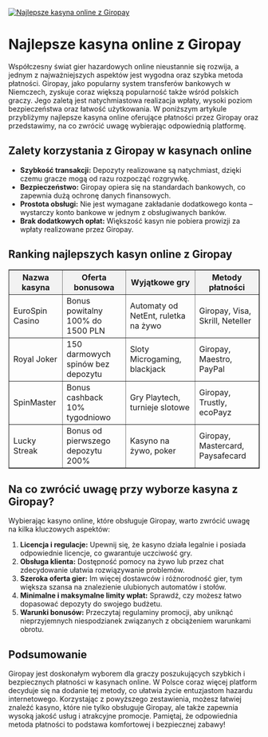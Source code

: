 [![Najlepsze kasyna online z Giropay](https://123-caf.pages.dev/gitsignup.png)](https://vrmoo.ru/Bt82HjjY)

<h1>Najlepsze kasyna online z Giropay</h1> <p>Współczesny świat gier hazardowych online nieustannie się rozwija, a jednym z najważniejszych aspektów jest wygodna oraz szybka metoda płatności. Giropay, jako popularny system transferów bankowych w Niemczech, zyskuje coraz większą popularność także wśród polskich graczy. Jego zaletą jest natychmiastowa realizacja wpłaty, wysoki poziom bezpieczeństwa oraz łatwość użytkowania. W poniższym artykule przybliżymy najlepsze kasyna online oferujące płatności przez Giropay oraz przedstawimy, na co zwrócić uwagę wybierając odpowiednią platformę.</p>  <h2>Zalety korzystania z Giropay w kasynach online</h2> <ul>   <li><strong>Szybkość transakcji:</strong> Depozyty realizowane są natychmiast, dzięki czemu gracze mogą od razu rozpocząć rozgrywkę.</li>   <li><strong>Bezpieczeństwo:</strong> Giropay opiera się na standardach bankowych, co zapewnia dużą ochronę danych finansowych.</li>   <li><strong>Prostota obsługi:</strong> Nie jest wymagane zakładanie dodatkowego konta – wystarczy konto bankowe w jednym z obsługiwanych banków.</li>   <li><strong>Brak dodatkowych opłat:</strong> Większość kasyn nie pobiera prowizji za wpłaty realizowane przez Giropay.</li> </ul>  <h2>Ranking najlepszych kasyn online z Giropay</h2> <table border="1" cellpadding="8" cellspacing="0" style="border-collapse: collapse; width: 100%; max-width: 800px;">   <thead>     <tr style="background-color: #f2f2f2;">       <th>Nazwa kasyna</th>       <th>Oferta bonusowa</th>       <th>Wyjątkowe gry</th>       <th>Metody płatności</th>     </tr>   </thead>   <tbody>     <tr>       <td>EuroSpin Casino</td>       <td>Bonus powitalny 100% do 1500 PLN</td>       <td>Automaty od NetEnt, ruletka na żywo</td>       <td>Giropay, Visa, Skrill, Neteller</td>     </tr>     <tr>       <td>Royal Joker</td>       <td>150 darmowych spinów bez depozytu</td>       <td>Sloty Microgaming, blackjack</td>       <td>Giropay, Maestro, PayPal</td>     </tr>     <tr>       <td>SpinMaster</td>       <td>Bonus cashback 10% tygodniowo</td>       <td>Gry Playtech, turnieje slotowe</td>       <td>Giropay, Trustly, ecoPayz</td>     </tr>     <tr>       <td>Lucky Streak</td>       <td>Bonus od pierwszego depozytu 200%</td>       <td>Kasyno na żywo, poker</td>       <td>Giropay, Mastercard, Paysafecard</td>     </tr>   </tbody> </table>  <h2>Na co zwrócić uwagę przy wyborze kasyna z Giropay?</h2> <p>Wybierając kasyno online, które obsługuje Giropay, warto zwrócić uwagę na kilka kluczowych aspektów:</p> <ol>   <li><strong>Licencja i regulacje:</strong> Upewnij się, że kasyno działa legalnie i posiada odpowiednie licencje, co gwarantuje uczciwość gry.</li>   <li><strong>Obsługa klienta:</strong> Dostępność pomocy na żywo lub przez chat zdecydowanie ułatwia rozwiązywanie problemów.</li>   <li><strong>Szeroka oferta gier:</strong> Im więcej dostawców i różnorodność gier, tym większa szansa na znalezienie ulubionych automatów i stołów.</li>   <li><strong>Minimalne i maksymalne limity wpłat:</strong> Sprawdź, czy możesz łatwo dopasować depozyty do swojego budżetu.</li>   <li><strong>Warunki bonusów:</strong> Przeczytaj regulaminy promocji, aby uniknąć nieprzyjemnych niespodzianek związanych z obciążeniem warunkami obrotu.</li> </ol>  <h2>Podsumowanie</h2> <p>Giropay jest doskonałym wyborem dla graczy poszukujących szybkich i bezpiecznych płatności w kasynach online. W Polsce coraz więcej platform decyduje się na dodanie tej metody, co ułatwia życie entuzjastom hazardu internetowego. Korzystając z powyższego zestawienia, możesz łatwiej znaleźć kasyno, które nie tylko obsługuje Giropay, ale także zapewnia wysoką jakość usług i atrakcyjne promocje. Pamiętaj, że odpowiednia metoda płatności to podstawa komfortowej i bezpiecznej zabawy!</p>